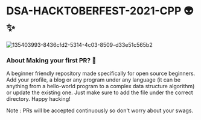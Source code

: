 # DSA-HACKTOBERFEST-2021-CPP 👽✨

![135403993-8436cfd2-5314-4c03-8509-d33e51c565b2](https://user-images.githubusercontent.com/61913116/135518853-209853ed-f2e4-4fb2-8e08-ce57b67da22e.png)

### About Making your first PR? 👋

A beginner friendly repository made specifically for open source beginners. Add your profile, a blog or any program under any language (it can be anything from a hello-world program to a complex data structure algorithm) or update the existing one. Just make sure to add the file under the correct directory. Happy hacking!

Note : PRs will be accepted continuously so don't worry about your swags.
